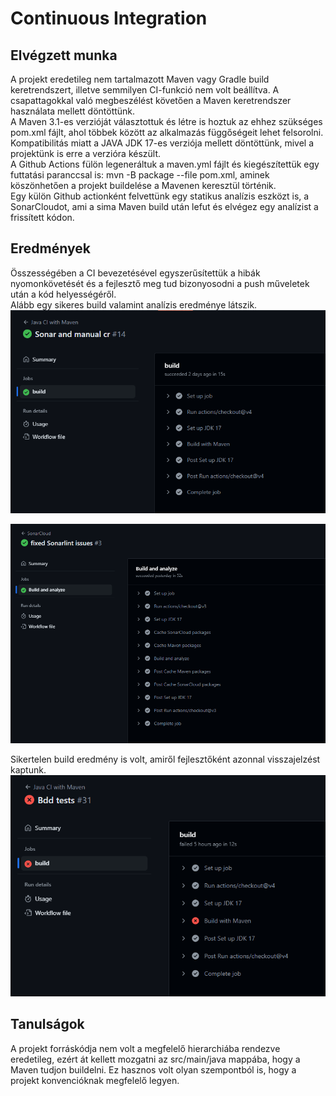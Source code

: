 # Continuous Integration

## Elvégzett munka
A projekt eredetileg nem tartalmazott Maven vagy Gradle build keretrendszert, illetve semmilyen CI-funkció nem volt beállítva. A csapattagokkal való megbeszélést követően a Maven keretrendszer használata mellett döntöttünk.<br> A Maven 3.1-es verzióját választottuk és létre is hoztuk az ehhez szükséges pom.xml fájlt, ahol többek között az alkalmazás függőségeit lehet felsorolni. Kompatibilitás miatt a JAVA JDK 17-es verziója mellett döntöttünk, mivel a projektünk is erre a verzióra készült.<br> A Github Actions fülön legeneráltuk a maven.yml fájlt és kiegészítettük egy futtatási paranccsal is: mvn -B package --file pom.xml, aminek köszönhetően a projekt buildelése a Mavenen keresztül történik.<br>
Egy külön Github actionként felvettünk egy statikus analízis eszközt is, a SonarCloudot, ami a sima Maven build után lefut és elvégez egy analízist a frissített kódon.

## Eredmények
Összességében a CI bevezetésével egyszerűsítettük a hibák nyomonkövetését és a fejlesztő meg tud bizonyosodni a push műveletek után a kód helyességéről.<br>
Alább egy sikeres build valamint analízis eredménye látszik.
![CI_build.png](CI_build.png)

![CI_analyze.png](CI_analyze.png)

Sikertelen build eredmény is volt, amiről fejlesztőként azonnal visszajelzést kaptunk.
![CI_build_failure.png](CI_build_failure.png)

## Tanulságok
A projekt forráskódja nem volt a megfelelő hierarchiába rendezve eredetileg, ezért át kellett mozgatni az src/main/java mappába, hogy a Maven tudjon buildelni. Ez hasznos volt olyan szempontból is, hogy a projekt konvencióknak megfelelő legyen.
